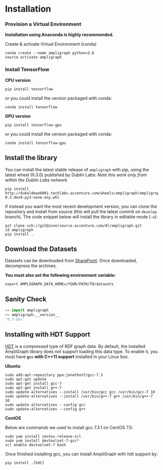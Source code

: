 
# Installation

### Provision a Virtual Environment

**Installation using Anaconda is highly recommended.**

Create & activate Virtual Environment (conda)

```
conda create --name ampligraph python=3.6
source activate ampligraph
```

### Install TensorFlow

**CPU version**

```
pip install tensorflow
```

or you could install the version packaged with conda:

```
conda install tensorflow
```

**GPU version**

```
pip install tensorflow-gpu
```

or you could install the version packaged with conda:

```
conda install tensorflow-gpu
```


## Install the library


You can install the latest stable release of `ampligraph` with pip, using the latest wheel (0.3.0) published by Dublin Labs:
*Note this work only from within the Dublin Labs network*

```
pip install http://dubaldeweb001.techlabs.accenture.com/wheels/ampligraph/ampligraph-0.3.dev0-py3-none-any.whl
```

If instead you want the most recent development version, you can clone the repository
and install from source (this will pull the latest commit on `develop` branch).
The code snippet below will install the library in editable mode (`-e`):

```
git clone ssh://git@innersource.accenture.com/dl/ampligraph.git 
cd ampligraph
pip install .

```


## Download the Datasets

Datasets can be downloaded from [SharePoint](https://ts.accenture.com/sites/TechLabs-Dublin/_layouts/15/guestaccess.aspx?guestaccesstoken=Uz28P2m4hWp2TEgbvFrD%2b4BiURBHVTAw0NbPBRLzWWA%3d&folderid=2_012fd581718e74e4a9305c845a1224ee1&rev=1).
Once downloaded, decompress the archives.

**You must also set the following environment variable:**

```
export AMPLIGRAPH_DATA_HOME=/YOUR/PATH/TO/datasets
```

## Sanity Check

```python
>> import ampligraph
>> ampligraph.__version__
'0.3-dev'
```

## Installing with HDT Support
[HDT](http://www.rdfhdt.org/) is a compressed type of RDF graph data. By default, the installed AmpliGraph library does not support loading this data type. To enable it, you must have **`gcc` with C++11 support** installed in your Linux box.

**Ubuntu**

```
sudo add-apt-repository ppa:jonathonf/gcc-7.3
sudo apt-get update
sudo apt-get install gcc-7
sudo apt-get install g++-7
sudo update-alternatives --install /usr/bin/gcc gcc /usr/bin/gcc-7 10
sudo update-alternatives --install /usr/bin/g++-7 g++ /usr/bin/g++-7 10
sudo update-alternatives --config gcc
sudo update-alternatives --config g++
```

**CentOS**

Below are commands we used to install gcc 7.3.1 on CentOS 7.5:

```
sudo yum install centos-release-scl
sudo yum install devtoolset-7-gcc*
scl enable devtoolset-7 bash
```

Once finished installing gcc, you can install AmpliGraph with hdt support by:

```
pip install .[hdt]
```
